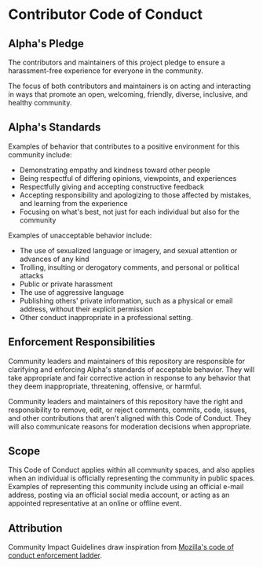 # Contributor Code of Conduct

## Alpha's Pledge

The contributors and maintainers of this project pledge to ensure a harassment-free experience for everyone in the community.

The focus of both contributors and maintainers is on acting and interacting in ways that promote an open, welcoming, friendly, diverse, inclusive, and healthy community.

## Alpha's Standards

Examples of behavior that contributes to a positive environment for this
community include:

* Demonstrating empathy and kindness toward other people
* Being respectful of differing opinions, viewpoints, and experiences
* Respectfully giving and accepting constructive feedback
* Accepting responsibility and apologizing to those affected by mistakes,
  and learning from the experience
* Focusing on what's best, not just for each individual but also for the community

Examples of unacceptable behavior include:

* The use of sexualized language or imagery, and sexual attention or
  advances of any kind
* Trolling, insulting or derogatory comments, and personal or political attacks
* Public or private harassment 
* The use of aggressive language 
* Publishing others' private information, such as a physical or email
  address, without their explicit permission
* Other conduct inappropriate in a professional setting.

## Enforcement Responsibilities

Community leaders and maintainers of this repository are responsible for clarifying and enforcing Alpha's standards of acceptable behavior. They will take appropriate and fair corrective action in response to any behavior that they deem inappropriate, threatening, offensive, or harmful.

Community leaders and maintainers of this repository have the right and responsibility to remove, edit, or reject comments, commits, code, issues, and other contributions that aren't aligned with this Code of Conduct. They will also communicate reasons for moderation decisions when appropriate.

## Scope

This Code of Conduct applies within all community spaces, and also applies when
an individual is officially representing the community in public spaces.
Examples of representing this community include using an official e-mail address,
posting via an official social media account, or acting as an appointed
representative at an online or offline event.

## Attribution

Community Impact Guidelines draw inspiration from [Mozilla's code of conduct
enforcement ladder](https://github.com/4lph4shell).

[homepage]: https://www.4lph4.ir


